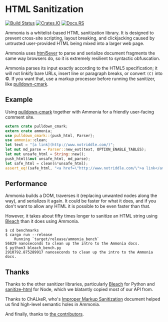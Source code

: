 HTML Sanitization
=================

[![Build Status](https://travis-ci.org/notriddle/ammonia.svg?branch=master)](https://travis-ci.org/notriddle/ammonia)
[![Crates.IO](https://img.shields.io/crates/v/ammonia.svg)](https://crates.io/crates/ammonia)
[![Docs.RS](https://docs.rs/ammonia/badge.svg)](https://docs.rs/ammonia/)


Ammonia is a whitelist-based HTML sanitization library. It is designed to
prevent cross-site scripting, layout breaking, and clickjacking caused
by untrusted user-provided HTML being mixed into a larger web page.

Ammonia uses [html5ever] to parse and serialize document fragments the same way browsers do,
so it is extremely resilient to syntactic obfuscation.

Ammonia parses its input exactly according to the HTML5 specification;
it will not linkify bare URLs, insert line or paragraph breaks, or convert `(C)` into &copy;.
If you want that, use a markup processor before running the sanitizer, like [pulldown-cmark].

[html5ever]: https://github.com/servo/html5ever "The HTML parser in Servo"
[pulldown-cmark]: https://github.com/google/pulldown-cmark


Example
-------

Using [pulldown-cmark] together with Ammonia for a friendly user-facing comment
site.

```rust
extern crate pulldown_cmark;
extern crate ammonia;
use pulldown_cmark::{push_html, Parser};
use ammonia::clean;
let text = "[a link](http://www.notriddle.com/)";
let mut md_parse = Parser::new_ext(text, OPTION_ENABLE_TABLES);
let mut unsafe_html = String::new();
push_html(&mut unsafe_html, md_parse);
let safe_html = clean(&*unsafe_html);
assert_eq!(safe_html, "<a href=\"http://www.notriddle.com/\">a link</a>");
```


Performance
-----------

Ammonia builds a DOM, traverses it (replacing unwanted nodes along the way),
and serializes it again. It could be faster for what it does, and if you don't
want to allow any HTML it is possible to be even faster than that.

However, it takes about fifty times longer to sanitize an HTML string using
[Bleach] than it does using Ammonia.

    $ cd benchmarks
    $ cargo run --release
        Running `target/release/ammonia_bench`
    56829 nanoseconds to clean up the intro to the Ammonia docs.
    $ python3 bleach_bench.py
    2910792.875289917 nanoseconds to clean up the intro to the Ammonia docs.


Thanks
------

Thanks to the other sanitizer libraries, particularly [Bleach] for Python and [sanitize-html] for Node,
which we blatantly copied most of our API from.

Thanks to ChALkeR, who's [Improper Markup Sanitization] document helped us find high-level semantic holes in Ammonia.

And finally, thanks to [the contributors].


[sanitize-html]: https://www.npmjs.com/package/sanitize-html
[Bleach]: https://github.com/jsocol/bleach
[Improper Markup Sanitization]: https://github.com/ChALkeR/notes/blob/master/Improper-markup-sanitization.md
[the contributors]: https://github.com/notriddle/ammonia/graphs/contributors
